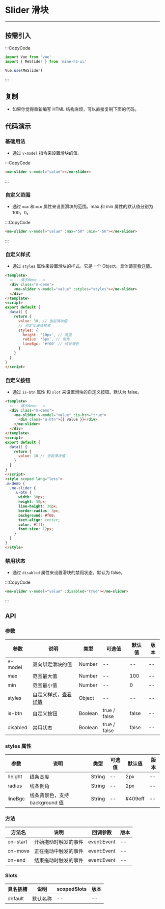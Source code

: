 # Slider 滑块

---

## 按需引入

:::CopyCode

```JavaScript
import Vue from 'vue'
import { MeSlider } from 'mine-h5-ui'

Vue.use(MeSlider)
```

:::

## 复制

- 如果你觉得重新编写 HTML 结构麻烦，可以直接复制下面的代码。

## 代码演示

### 基础用法

- 通过 `v-model` 指令来设置滑块的值。

:::CopyCode

```HTML
<me-slider v-model="value"></me-slider>
```

:::

### 自定义范围

- 通过 `max` 和 `min` 属性来设置滑块的范围。max 和 min 属性的默认值分别为 100，0。

:::CopyCode

```HTML
<me-slider v-model="value" :max="50" :min="-50"></me-slider>
```

:::

### 自定义样式

- 通过 `styles` 属性来设置滑块的样式。它是一个 Object。具体请[查看详情](#styles)。

```HTML
<template>
  <!-- 演示demo -->
  <div class="m-demo">
    <me-slider v-model="value" :styles="styles"></me-slider>
  </div>
</template>
<script>
export default {
  data() {
    return {
      value: 30, // 当前滑块值
      // 自定义滑块样式
      styles: {
        height: '10px', // 高度
        radius: '6px', // 倒角
        lineBgc: '#f60' // 线背景色
      }
    }
  }
}
</script>
```

### 自定义按钮

- 通过 `is-btn` 属性 和 `slot` 来设置滑块的自定义按钮。默认为 false。

```HTML
<template>
  <!-- 演示demo -->
  <div class="m-demo">
    <me-slider v-model="value" :is-btn="true">
      <div class="u-btn">{{ value }}</div>
    </me-slider>
  </div>
</template>
<script>
export default {
  data() {
    return {
      value: 30 // 当前滑块值
    }
  }
}
</script>
<style scoped lang="less">
.m-demo {
  .me-slider {
    .u-btn {
      width: 30px;
      height: 30px;
      line-height: 30px;
      border-radius: 3px;
      background: #f60;
      text-align: center;
      color: #fff;
      font-size: 12px;
    }
  }
}
</style>
```

### 禁用状态

- 通过 `disabled` 属性来设置滑块的禁用状态。默认为 false。

:::CopyCode

```HTML
<me-slider v-model="value" :disabled="true"></me-slider>
```

:::

## API

### 参数

| 参数     | 说明                            | 类型    | 可选值       | 默认值 | 版本 |
| -------- | ------------------------------- | ------- | ------------ | ------ | ---- |
| v-model  | 双向绑定滑块的值                | Number  | --           | --     | --   |
| max      | 范围最大值                      | Number  | --           | 100    | --   |
| min      | 范围最小值                      | Number  | --           | 0      | --   |
| styles   | 自定义样式，[查看详情](#styles) | Object  | --           | --     | --   |
| is-btn   | 自定义按钮                      | Boolean | true / false | false  | --   |
| disabled | 禁用状态                        | Boolean | true / false | false  | --   |

<h3 id="styles">styles 属性</h3>

| 参数    | 说明                           | 类型   | 可选值 | 默认值  | 版本 |
| ------- | ------------------------------ | ------ | ------ | ------- | ---- |
| height  | 线条高度                       | String | --     | 2px     | --   |
| radius  | 线条倒角                       | String | --     | 2px     | --   |
| lineBgc | 线条背景色，支持 background 值 | String | --     | #409eff | --   |

### 方法

| 方法名   | 说明                 | 回调参数    | 版本 |
| -------- | -------------------- | ----------- | ---- |
| on-start | 开始拖动时触发的事件 | event:Event | --   |
| on-move  | 正在拖动中触发的事件 | event:Event | --   |
| on-end   | 结束拖动时触发的事件 | event:Event | --   |

### Slots

| 具名插槽 | 说明     | scopedSlots | 版本 |
| -------- | -------- | ----------- | ---- |
| default  | 默认名称 | --          | --   |
